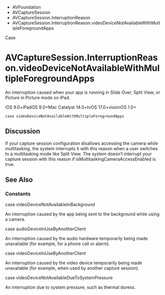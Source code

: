 

- AVFoundation
- AVCaptureSession
- AVCaptureSession.InterruptionReason
-  AVCaptureSession.InterruptionReason.videoDeviceNotAvailableWithMultipleForegroundApps 

Case

# AVCaptureSession.InterruptionReason.videoDeviceNotAvailableWithMultipleForegroundApps

An interruption caused when your app is running in Slide Over, Split View, or Picture in Picture mode on iPad.

iOS 9.0+iPadOS 9.0+Mac Catalyst 14.0+tvOS 17.0+visionOS 1.0+

``` source
case videoDeviceNotAvailableWithMultipleForegroundApps
```

## Discussion

If your capture session configuration disallows accessing the camera while multitasking, the system interrupts it with this reason when a user switches to a multitasking mode like Split View. The system doesn’t interrupt your capture session with this reason if isMultitaskingCameraAccessEnabled is true.

## See Also

### Constants

case videoDeviceNotAvailableInBackground

An interruption caused by the app being sent to the background while using a camera.

case audioDeviceInUseByAnotherClient

An interruption caused by the audio hardware temporarily being made unavailable (for example, for a phone call or alarm).

case videoDeviceInUseByAnotherClient

An interruption caused by the video device temporarily being made unavailable (for example, when used by another capture session).

case videoDeviceNotAvailableDueToSystemPressure

An interruption due to system pressure, such as thermal duress.

